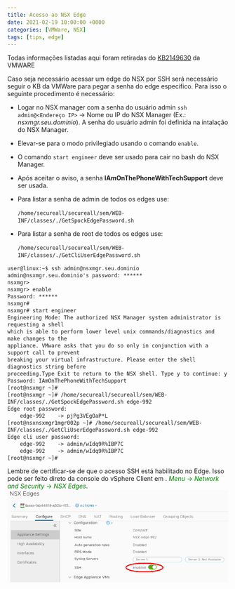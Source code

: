 ```yaml
---
title: Acesso ao NSX Edge
date: 2021-02-19 10:00:00 +0000
categories: [VMWare, NSX]
tags: [tips, edge]
---
```


Todas informações listadas aqui foram retiradas do [KB2149630](https://kb.vmware.com/s/article/2149630?src=vmw_so_vex_mmenk_1154) da VMWARE

Caso seja necessário acessar um edge do NSX por SSH será necessário seguir o KB da VMWare para pegar a senha do edge específico. Para isso o seguinte procedimento é necessário:

* Logar no NSX manager com a senha do usuário admin `ssh admin@<Endereço IP>` -> Nome ou IP do NSX Manager (Ex.: *nsxmgr.seu.dominio*). A senha do usuário admin foi definida na intalação do NSX Manager.

* Elevar-se para o modo privilegiado usando o comando `enable`.
* O comando `start engineer` deve ser usado para cair no bash do NSX Manager.
* Após aceitar o aviso, a senha  **IAmOnThePhoneWithTechSupport** deve ser usada.
* Para listar a senha de admin de todos os edges use:

    `/home/secureall/secureall/sem/WEB-INF/classes/./GetSpockEdgePassword.sh`
* Para listar a senha de root de todos os edges use:

    `/home/secureall/secureall/sem/WEB-INF/classes/./GetCliUserEdgePassword.sh`
```
user@linux:~$ ssh admin@nsxmgr.seu.dominio
admin@nsxmgr.seu.dominio's password: ******
nsxmgr>
nsxmgr> enable
Password: ******
nsxmgr#
nsxmgr# start engineer
Engineering Mode: The authorized NSX Manager system administrator is requesting a shell 
which is able to perform lower level unix commands/diagnostics and make changes to the 
appliance. VMware asks that you do so only in conjunction with a support call to prevent 
breaking your virtual infrastructure. Please enter the shell diagnostics string before 
proceeding.Type Exit to return to the NSX shell. Type y to continue: y
Password: IAmOnThePhoneWithTechSupport
[root@nsxmgr ~]#
[root@nsxmgr ~]# /home/secureall/secureall/sem/WEB-INF/classes/./GetSpockEdgePassword.sh edge-992
Edge root password:
	edge-992	-> pjPg3VEgOaP*L
[root@nsxnsxmgr1mgr002p ~]# /home/secureall/secureall/sem/WEB-INF/classes/./GetCliUserEdgePassword.sh edge-992
Edge cli user password:
	edge-992	-> admin/wIdq9R%IBP7C
	edge-992	-> admin/wIdq9R%IBP7C
[root@nsxmgr ~]#
```
Lembre de certificar-se de que o acesso SSH está habilitado no Edge. Isso pode ser feito direto da console do vSphere Client em . <span style="color:green">*Menu* -> *Network and Security* -> *NSX Edges*</span>.
![Edge](/assets/img/2020-02-19-edge1.png)